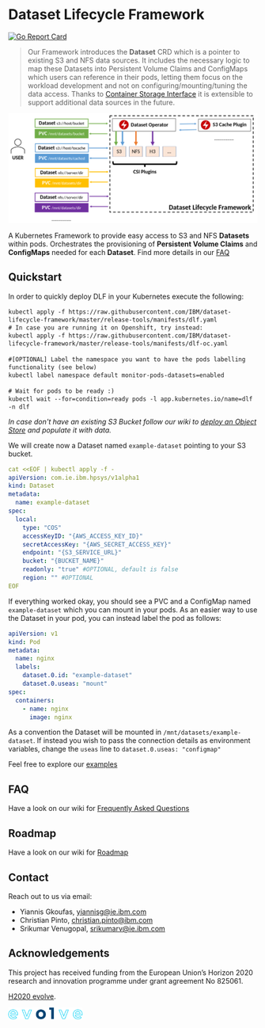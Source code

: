 # Dataset Lifecycle Framework

[![Go Report Card](https://goreportcard.com/badge/github.com/IBM/dataset-lifecycle-framework)](https://goreportcard.com/report/github.com/IBM/dataset-lifecycle-framework)

>Our Framework introduces the **Dataset** CRD which is a pointer to existing S3 and NFS data sources. It includes the
>necessary logic to map these Datasets into Persistent Volume Claims and ConfigMaps which users can reference in their
>pods, letting them focus on the workload development and not on configuring/mounting/tuning the data access. Thanks to
>[Container Storage Interface](https://kubernetes-csi.github.io/docs/) it is extensible to support additional data sources in the future.

![DLF](./doc/pictures/dlf.png)

A Kubernetes Framework to provide easy access to S3 and NFS **Datasets** within pods. Orchestrates the provisioning of
**Persistent Volume Claims** and **ConfigMaps** needed for each **Dataset**. Find more details in our [FAQ](https://github.com/IBM/dataset-lifecycle-framework/wiki/FAQ)

## Quickstart

In order to quickly deploy DLF in your Kubernetes execute the following:
```
kubectl apply -f https://raw.githubusercontent.com/IBM/dataset-lifecycle-framework/master/release-tools/manifests/dlf.yaml
# In case you are running it on Openshift, try instead:
kubectl apply -f https://raw.githubusercontent.com/IBM/dataset-lifecycle-framework/master/release-tools/manifests/dlf-oc.yaml

#[OPTIONAL] Label the namespace you want to have the pods labelling functionality (see below)
kubectl label namespace default monitor-pods-datasets=enabled

# Wait for pods to be ready :)
kubectl wait --for=condition=ready pods -l app.kubernetes.io/name=dlf -n dlf
```

_In case don't have an existing S3 Bucket follow our wiki to [deploy an Object Store](https://github.com/IBM/dataset-lifecycle-framework/wiki/Deployment-and-Usage-of-S3-Object-Stores)
and populate it with data._

We will create now a Dataset named `example-dataset` pointing to your S3 bucket.
```yaml
cat <<EOF | kubectl apply -f -
apiVersion: com.ie.ibm.hpsys/v1alpha1
kind: Dataset
metadata:
  name: example-dataset
spec:
  local:
    type: "COS"
    accessKeyID: "{AWS_ACCESS_KEY_ID}"
    secretAccessKey: "{AWS_SECRET_ACCESS_KEY}"
    endpoint: "{S3_SERVICE_URL}"
    bucket: "{BUCKET_NAME}"
    readonly: "true" #OPTIONAL, default is false  
    region: "" #OPTIONAL
EOF
```

If everything worked okay, you should see a PVC and a ConfigMap named `example-dataset` which you can mount in your pods.
As an easier way to use the Dataset in your pod, you can instead label the pod as follows:
```yaml
apiVersion: v1
kind: Pod
metadata:
  name: nginx
  labels:
    dataset.0.id: "example-dataset"
    dataset.0.useas: "mount"
spec:
  containers:
    - name: nginx
      image: nginx
```

As a convention the Dataset will be mounted in `/mnt/datasets/example-dataset`. If instead you wish to pass the connection
details as environment variables, change the `useas` line to `dataset.0.useas: "configmap"`

Feel free to explore our [examples](./examples)

## FAQ

Have a look on our wiki for [Frequently Asked Questions](https://github.com/IBM/dataset-lifecycle-framework/wiki/FAQ)

## Roadmap

Have a look on our wiki for [Roadmap](https://github.com/IBM/dataset-lifecycle-framework/wiki/Roadmap)

## Contact

Reach out to us via email:
- Yiannis Gkoufas, <yiannisg@ie.ibm.com>
- Christian Pinto, <christian.pinto@ibm.com>
- Srikumar Venugopal, <srikumarv@ie.ibm.com>

## Acknowledgements
This project has received funding from the European Union’s Horizon 2020 research and innovation programme under grant agreement No 825061.

[H2020 evolve](https://www.evolve-h2020.eu/).

<img src="./doc/pictures/evolve-logo.png" alt="H2020 evolve logo" width="150" height="24.07">


